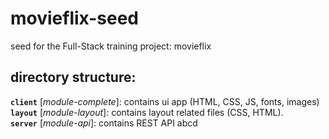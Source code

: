 # movieflix-seed
seed for the Full-Stack training project: movieflix

## directory structure:

**`client`** [*module-complete*]: contains ui app (HTML, CSS, JS, fonts, images)   
**`layout`** [*module-layout*]: contains layout related files (CSS, HTML).     
**`server`** [*module-api*]: contains REST API
abcd
